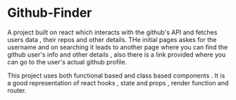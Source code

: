 # Github-Finder
A project built on react which interacts with the github's API and fetches users data , their repos and other details. THe initial pages askes for the username and on searching it leads to another page where you can find the github user's info and other details , also there is a link provided where you can go to the user's actual github profile.   

This project uses both functional based and class based components . It is a good representation of react hooks , state and props , render function and router.
